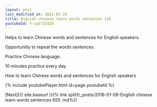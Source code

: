 ```yaml
---
layout: post
last_modified_at: 2021-03-29
title: English chinese learn words sentences 119 
youtubeId: Y-sqt7JI42U
---
```

 
 
Helps to learn Chinese words and sentences for English speakers.

Opportunitiy to repeat the words sentences. 

Practice Chinese language. 
 
10 minutes practice every day. 
 
How to learn Chinese words and sentences for English speakers 
 
{% include youtubePlayer.html id=page.youtubeId %}
 
 
[Next]({{ site.baseurl }}{% link  split1/_posts/2016-01-09-English chinese learn words sentences 655 .md%})
 
